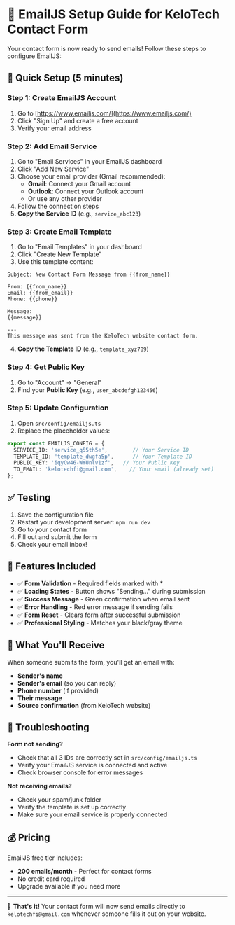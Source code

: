 # 📧 EmailJS Setup Guide for KeloTech Contact Form

Your contact form is now ready to send emails! Follow these steps to configure EmailJS:

## 🚀 Quick Setup (5 minutes)

### Step 1: Create EmailJS Account
1. Go to [https://www.emailjs.com/](https://www.emailjs.com/)
2. Click "Sign Up" and create a free account
3. Verify your email address

### Step 2: Add Email Service
1. Go to "Email Services" in your EmailJS dashboard
2. Click "Add New Service"
3. Choose your email provider (Gmail recommended):
   - **Gmail**: Connect your Gmail account
   - **Outlook**: Connect your Outlook account
   - Or use any other provider
4. Follow the connection steps
5. **Copy the Service ID** (e.g., `service_abc123`)

### Step 3: Create Email Template
1. Go to "Email Templates" in your dashboard
2. Click "Create New Template"
3. Use this template content:

```
Subject: New Contact Form Message from {{from_name}}

From: {{from_name}}
Email: {{from_email}}
Phone: {{phone}}

Message:
{{message}}

---
This message was sent from the KeloTech website contact form.
```

4. **Copy the Template ID** (e.g., `template_xyz789`)

### Step 4: Get Public Key
1. Go to "Account" → "General"
2. Find your **Public Key** (e.g., `user_abcdefgh123456`)

### Step 5: Update Configuration
1. Open `src/config/emailjs.ts`
2. Replace the placeholder values:

```typescript
export const EMAILJS_CONFIG = {
  SERVICE_ID: 'service_q55th5e',        // Your Service ID
  TEMPLATE_ID: 'template_dwgfa5p',      // Your Template ID  
  PUBLIC_KEY: 'iqyCw46-WYUnlv1zf',   // Your Public Key
  TO_EMAIL: 'kelotechfi@gmail.com',    // Your email (already set)
};
```

## ✅ Testing

1. Save the configuration file
2. Restart your development server: `npm run dev`
3. Go to your contact form
4. Fill out and submit the form
5. Check your email inbox!

## 🎯 Features Included

- ✅ **Form Validation** - Required fields marked with *
- ✅ **Loading States** - Button shows "Sending..." during submission
- ✅ **Success Message** - Green confirmation when email sent
- ✅ **Error Handling** - Red error message if sending fails
- ✅ **Form Reset** - Clears form after successful submission
- ✅ **Professional Styling** - Matches your black/gray theme

## 📱 What You'll Receive

When someone submits the form, you'll get an email with:
- **Sender's name**
- **Sender's email** (so you can reply)
- **Phone number** (if provided)
- **Their message**
- **Source confirmation** (from KeloTech website)

## 🔧 Troubleshooting

**Form not sending?**
- Check that all 3 IDs are correctly set in `src/config/emailjs.ts`
- Verify your EmailJS service is connected and active
- Check browser console for error messages

**Not receiving emails?**
- Check your spam/junk folder
- Verify the template is set up correctly
- Make sure your email service is properly connected

## 💰 Pricing

EmailJS free tier includes:
- **200 emails/month** - Perfect for contact forms
- No credit card required
- Upgrade available if you need more

---

🎉 **That's it!** Your contact form will now send emails directly to `kelotechfi@gmail.com` whenever someone fills it out on your website.
